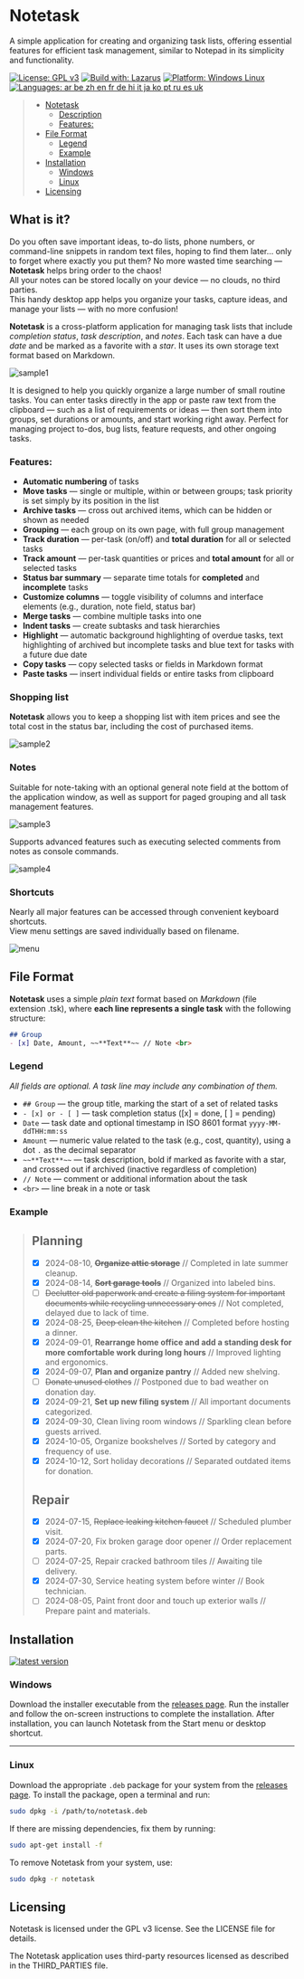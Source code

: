 # Notetask
A simple application for creating and organizing task lists, offering essential features for efficient task management, similar to Notepad in its simplicity and functionality.

[![License: GPL v3](https://img.shields.io/badge/License-GPLv3-blue.svg)](https://www.gnu.org/licenses/gpl-3.0)
[![Build with: Lazarus](https://img.shields.io/badge/Build_with-Lazarus-blueviolet)](https://www.lazarus-ide.org/)
[![Platform: Windows Linux](https://img.shields.io/badge/Platform-Windows_Linux-yellow)](#)
[![Languages: ar be zh en fr de hi it ja ko pt ru es uk](https://img.shields.io/badge/Lang-ar_be_zh_en_fr_de_hi_it_ja_ko_pt_ru_es_uk-green)](https://www.ethnologue.com)

>- [Notetask](#notetask)
>   - [Description](#description)
>   - [Features:](#features)
>- [File Format](#file-format)
>   - [Legend](#legend)
>   - [Example](#example)
> - [Installation](#installation)
>   - [Windows](#windows)
>   - [Linux](#linux)
>- [Licensing](#licensing)

## What is it?

Do you often save important ideas, to-do lists, phone numbers, or command-line snippets in random text files, hoping to find them later… only to forget where exactly you put them? No more wasted time searching — **Notetask** helps bring order to the chaos!  
All your notes can be stored locally on your device — no clouds, no third parties.  
This handy desktop app helps you organize your tasks, capture ideas, and manage your lists — with no more confusion!

**Notetask** is a cross-platform application for managing task lists that include *completion status*, *task description*, and *notes*. Each task can have a due *date* and be marked as a favorite with a *star*. It uses its own storage text format based on Markdown.

![sample1](examples/sample1.png)

It is designed to help you quickly organize a large number of small routine tasks. You can enter tasks directly in the app or paste raw text from the clipboard — such as a list of requirements or ideas — then sort them into groups, set durations or amounts, and start working right away. Perfect for managing project to-dos, bug lists, feature requests, and other ongoing tasks.

### Features:
- **Automatic numbering** of tasks
- **Move tasks** — single or multiple, within or between groups; task priority is set simply by its position in the list
- **Archive tasks** — cross out archived items, which can be hidden or shown as needed
- **Grouping** — each group on its own page, with full group management
- **Track duration** — per-task (on/off) and **total duration** for all or selected tasks
- **Track amount** — per-task quantities or prices and **total amount** for all or selected tasks
- **Status bar summary** — separate time totals for **completed** and **incomplete** tasks
- **Customize columns** — toggle visibility of columns and interface elements (e.g., duration, note field, status bar)
- **Merge tasks** — combine multiple tasks into one
- **Indent tasks** — create subtasks and task hierarchies
- **Highlight** — automatic background highlighting of overdue tasks, text highlighting of archived but incomplete tasks and blue text for tasks with a future due date
- **Copy tasks** — copy selected tasks or fields in Markdown format
- **Paste tasks** — insert individual fields or entire tasks from clipboard

### Shopping list
**Notetask** allows you to keep a shopping list with item prices and see the total cost in the status bar, including the cost of purchased items.

![sample2](examples/sample2.png)

### Notes
Suitable for note-taking with an optional general note field at the bottom of the application window, as well as support for paged grouping and all task management features.

![sample3](examples/sample3.png)

Supports advanced features such as executing selected comments from notes as console commands.

![sample4](examples/sample4.png)

### Shortcuts
Nearly all major features can be accessed through convenient keyboard shortcuts.  
View menu settings are saved individually based on filename.
 
 ![menu](examples/menu.png)

## File Format

**Notetask** uses a simple *plain text* format based on *Markdown* (file extension .tsk), where **each line represents a single task** with the following structure:

```md
## Group
- [x] Date, Amount, ~~**Text**~~ // Note <br>
```
### Legend
*All fields are optional. A task line may include any combination of them.*
- `## Group` — the group title, marking the start of a set of related tasks  
- `- [x] or - [ ]` — task completion status ([x] = done, [ ] = pending)
- `Date` — task date and optional timestamp in ISO 8601 format `yyyy-MM-ddTHH:mm:ss`
- `Amount` — numeric value related to the task (e.g., cost, quantity), using a dot `.` as the decimal separator
- `~~**Text**~~` — task description, bold if marked as favorite with a star, and crossed out if archived (inactive regardless of completion)
- `// Note` — comment or additional information about the task
- `<br>` — line break in a note or task

### Example

>## Planning
>- [x] 2024-08-10, ~~**Organize attic storage**~~ // Completed in late summer cleanup.
>- [x] 2024-08-14, ~~**Sort garage tools**~~ // Organized into labeled bins.
>- [ ] ~~Declutter old paperwork and create a filing system for important documents while recycling unnecessary ones~~ // Not completed, delayed due to lack of time.
>- [x] 2024-08-25, ~~Deep clean the kitchen~~ // Completed before hosting a dinner.
>- [x] 2024-09-01, **Rearrange home office and add a standing desk for more comfortable work during long hours** // Improved lighting and ergonomics.
>- [x] 2024-09-07, **Plan and organize pantry** // Added new shelving.
>- [ ] ~~Donate unused clothes~~ // Postponed due to bad weather on donation day.
>- [x] 2024-09-21, **Set up new filing system** // All important documents categorized.
>- [x] 2024-09-30, Clean living room windows // Sparkling clean before guests arrived.
>- [x] 2024-10-05, Organize bookshelves // Sorted by category and frequency of use.
>- [x] 2024-10-12, Sort holiday decorations // Separated outdated items for donation.
>## Repair
>- [x] 2024-07-15, ~~Replace leaking kitchen faucet~~ // Scheduled plumber visit.
>- [x] 2024-07-20, Fix broken garage door opener // Order replacement parts.
>- [ ] 2024-07-25, Repair cracked bathroom tiles // Awaiting tile delivery.
>- [x] 2024-07-30, Service heating system before winter // Book technician.
>- [ ] 2024-08-05, Paint front door and touch up exterior walls // Prepare paint and materials.

## Installation

[![latest version](https://img.shields.io/github/v/release/astverskoy/Notetask?color=blue&label=Latest%20release&style=for-the-badge)](https://github.com/astverskoy/Notetask/releases/latest)

### Windows

Download the installer executable from the [releases page](https://github.com/astverskoy/Notetask/releases). Run the installer and follow the on-screen instructions to complete the installation. After installation, you can launch Notetask from the Start menu or desktop shortcut.

---

### Linux

Download the appropriate `.deb` package for your system from the [releases page](https://github.com/astverskoy/Notetask/releases). To install the package, open a terminal and run:

```bash
sudo dpkg -i /path/to/notetask.deb
```
If there are missing dependencies, fix them by running:
```bash
sudo apt-get install -f
```
To remove Notetask from your system, use:

```bash
sudo dpkg -r notetask
```

## Licensing

Notetask is licensed under the GPL v3 license. See the LICENSE file for details.

The Notetask application uses third-party resources licensed as described in the THIRD_PARTIES file.